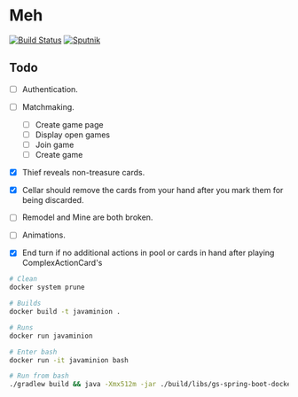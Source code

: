 # Meh

[![Build Status](https://travis-ci.org/nelson54/javaminion.svg?branch=master)](https://travis-ci.org/nelson54/javaminion)
[![Sputnik](https://sputnik.ci/conf/badge)](https://sputnik.ci/app#builds/nelson54/javaminion)

## Todo
- [ ] Authentication.
- [ ] Matchmaking.
    - [ ] Create game page
    - [ ] Display open games
    - [ ] Join game
    - [ ] Create game
- [x] Thief reveals non-treasure cards.
- [x] Cellar should remove the cards from your hand after you mark them for being discarded.
- [ ] Remodel and Mine are both broken.
- [ ] Animations.
- [x] End turn if no additional actions in pool or cards in hand after playing ComplexActionCard's


```bash
# Clean
docker system prune

# Builds
docker build -t javaminion .

# Runs
docker run javaminion

# Enter bash
docker run -it javaminion bash

# Run from bash
./gradlew build && java -Xmx512m -jar ./build/libs/gs-spring-boot-docker-0.1.0.jar

```